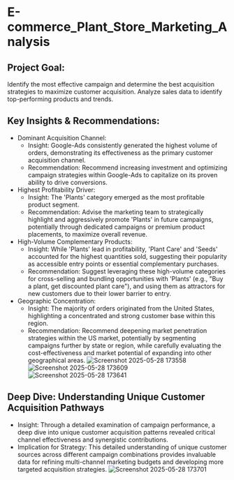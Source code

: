 # E-commerce_Plant_Store_Marketing_Analysis
## Project Goal:
Identify the most effective campaign and determine the best acquisition strategies to maximize customer acquisition.
Analyze sales data to identify top-performing products and trends.
## Key Insights & Recommendations:
+ Dominant Acquisition Channel:
  + Insight: Google-Ads consistently generated the highest volume of orders, demonstrating its effectiveness as the primary customer acquisition channel.
  + Recommendation: Recommend increasing investment and optimizing campaign strategies within Google-Ads to capitalize on its proven ability to drive conversions.
+ Highest Profitability Driver:
  + Insight: The 'Plants' category emerged as the most profitable product segment.
  + Recommendation: Advise the marketing team to strategically highlight and aggressively promote 'Plants' in future campaigns, potentially through dedicated campaigns or premium product placements, to maximize overall revenue.
+ High-Volume Complementary Products:
  + Insight: While 'Plants' lead in profitability, 'Plant Care' and 'Seeds' accounted for the highest quantities sold, suggesting their popularity as accessible entry points or essential complementary purchases.
  + Recommendation: Suggest leveraging these high-volume categories for cross-selling and bundling opportunities with 'Plants' (e.g., "Buy a plant, get discounted plant care"), and using them as attractors for new customers due to their lower barrier to entry.
+ Geographic Concentration:
  + Insight: The majority of orders originated from the United States, highlighting a concentrated and strong customer base within this region.
  + Recommendation: Recommend deepening market penetration strategies within the US market, potentially by segmenting campaigns further by state or region, while carefully evaluating the cost-effectiveness and market potential of expanding into other geographical areas.
![Screenshot 2025-05-28 173558](https://github.com/user-attachments/assets/8e95b0bb-5920-4d21-aeef-3d85fca84112)
![Screenshot 2025-05-28 173609](https://github.com/user-attachments/assets/ffe093f7-dee5-4456-ab70-5b80686afe5a)
![Screenshot 2025-05-28 173641](https://github.com/user-attachments/assets/a1c21a92-a799-4fe6-a04f-8821aebe6329)
## Deep Dive: Understanding Unique Customer Acquisition Pathways
  + Insight: Through a detailed examination of campaign performance, a deep dive into unique customer acquisition patterns revealed critical channel effectiveness and synergistic contributions.
  + Implication for Strategy: This detailed understanding of unique customer sources across different campaign combinations provides invaluable data for refining multi-channel marketing budgets and developing more targeted acquisition strategies.
![Screenshot 2025-05-28 173701](https://github.com/user-attachments/assets/e874ee4b-797a-4ea2-8d5c-5a958a1848e7)



